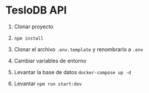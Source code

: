 # TesloDB API

1. Clonar proyecto

2. ```npm install```

3. Clonar el archivo ```.env.template``` y renombrarlo a ```.env```

4. Cambiar variables de entorno

5. Levantar la base de datos
```docker-compose up -d```

6. Levantar ```npm run start:dev```